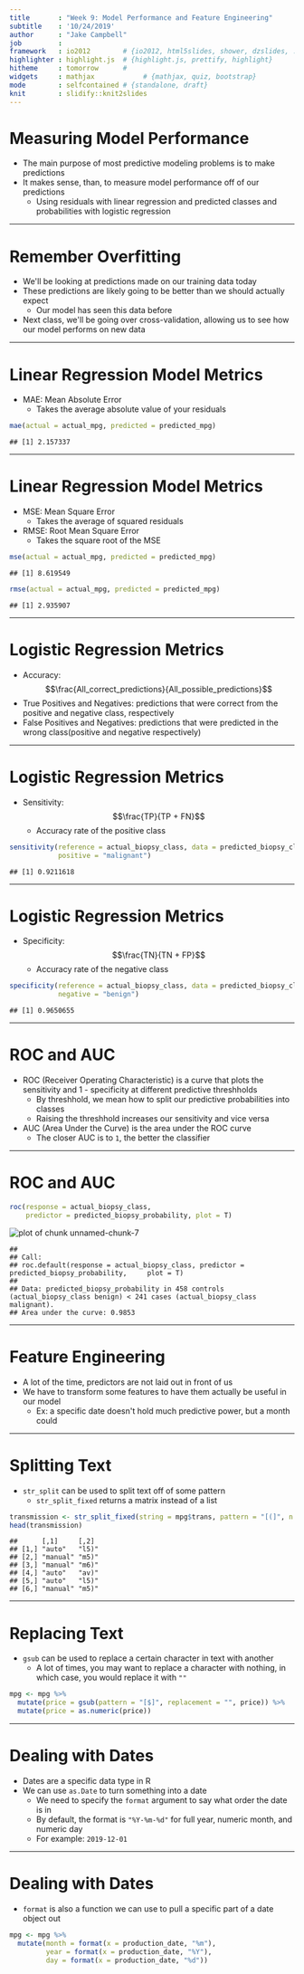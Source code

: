 ```yaml
---
title       : "Week 9: Model Performance and Feature Engineering"
subtitle    : '10/24/2019'
author      : "Jake Campbell"
job         : 
framework   : io2012        # {io2012, html5slides, shower, dzslides, ...}
highlighter : highlight.js  # {highlight.js, prettify, highlight}
hitheme     : tomorrow      # 
widgets     : mathjax            # {mathjax, quiz, bootstrap}
mode        : selfcontained # {standalone, draft}
knit        : slidify::knit2slides
---
```




# Measuring Model Performance

- The main purpose of most predictive modeling problems is to make predictions
- It makes sense, than, to measure model performance off of our predictions
  + Using residuals with linear regression and predicted classes and probabilities with logistic regression

---

# Remember Overfitting

- We'll be looking at predictions made on our training data today
- These predictions are likely going to be better than we should actually expect
  + Our model has seen this data before
- Next class, we'll be going over cross-validation, allowing us to see how our model performs on new data

---

# Linear Regression Model Metrics

- MAE: Mean Absolute Error
  + Takes the average absolute value of your residuals

```r
mae(actual = actual_mpg, predicted = predicted_mpg)
```

```
## [1] 2.157337
```

---

# Linear Regression Model Metrics

- MSE: Mean Square Error
  + Takes the average of squared residuals
- RMSE: Root Mean Square Error
  + Takes the square root of the MSE

```r
mse(actual = actual_mpg, predicted = predicted_mpg)
```

```
## [1] 8.619549
```

```r
rmse(actual = actual_mpg, predicted = predicted_mpg)
```

```
## [1] 2.935907
```

---



# Logistic Regression Metrics

- Accuracy: $$\frac{All_correct_predictions}{All_possible_predictions}$$
- True Positives and Negatives: predictions that were correct from the positive and negative class, respectively
- False Positives and Negatives: predictions that were predicted in the wrong class(positive and negative respectively)

---

# Logistic Regression Metrics

- Sensitivity: $$\frac{TP}{TP + FN}$$
  + Accuracy rate of the positive class

```r
sensitivity(reference = actual_biopsy_class, data = predicted_biopsy_class,
            positive = "malignant")
```

```
## [1] 0.9211618
```

---

# Logistic Regression Metrics

- Specificity: $$\frac{TN}{TN + FP}$$
  + Accuracy rate of the negative class

```r
specificity(reference = actual_biopsy_class, data = predicted_biopsy_class,
            negative = "benign")
```

```
## [1] 0.9650655
```

---

# ROC and AUC

- ROC (Receiver Operating Characteristic) is a curve that plots the sensitivity and 1 - specificity at different predictive threshholds
  + By threshhold, we mean how to split our predictive probabilities into classes
  + Raising the threshhold increases our sensitivity and vice versa
- AUC (Area Under the Curve) is the area under the ROC curve
  + The closer AUC is to `1`, the better the classifier

---

# ROC and AUC


```r
roc(response = actual_biopsy_class,
    predictor = predicted_biopsy_probability, plot = T)
```

<img src="assets/fig/unnamed-chunk-7-1.png" title="plot of chunk unnamed-chunk-7" alt="plot of chunk unnamed-chunk-7" style="display: block; margin: auto;" />

```
## 
## Call:
## roc.default(response = actual_biopsy_class, predictor = predicted_biopsy_probability,     plot = T)
## 
## Data: predicted_biopsy_probability in 458 controls (actual_biopsy_class benign) < 241 cases (actual_biopsy_class malignant).
## Area under the curve: 0.9853
```

---

# Feature Engineering

- A lot of the time, predictors are not laid out in front of us
- We have to transform some features to have them actually be useful in our model
  + Ex: a specific date doesn't hold much predictive power, but a month could

---

# Splitting Text

- `str_split` can be used to split text off of some pattern
  + `str_split_fixed` returns a matrix instead of a list

```r
transmission <- str_split_fixed(string = mpg$trans, pattern = "[(]", n = 2)
head(transmission)
```

```
##      [,1]     [,2] 
## [1,] "auto"   "l5)"
## [2,] "manual" "m5)"
## [3,] "manual" "m6)"
## [4,] "auto"   "av)"
## [5,] "auto"   "l5)"
## [6,] "manual" "m5)"
```

---

# Replacing Text

- `gsub` can be used to replace a certain character in text with another
  + A lot of times, you may want to replace a character with nothing, in which case, you would replace it with `""`

```r
mpg <- mpg %>%
  mutate(price = gsub(pattern = "[$]", replacement = "", price)) %>%
  mutate(price = as.numeric(price))
```

---

# Dealing with Dates

- Dates are a specific data type in R
- We can use `as.Date` to turn something into a date
  + We need to specify the `format` argument to say what order the date is in
  + By default, the format is `"%Y-%m-%d"` for full year, numeric month, and numeric day
  + For example: `2019-12-01`


---

# Dealing with Dates

- `format` is also a function we can use to pull a specific part of a date object out

```r
mpg <- mpg %>%
  mutate(month = format(x = production_date, "%m"),
         year = format(x = production_date, "%Y"),
         day = format(x = production_date, "%d"))
```
